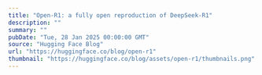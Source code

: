 ```yaml
---
title: "Open-R1: a fully open reproduction of DeepSeek-R1"
description: ""
summary: ""
pubDate: "Tue, 28 Jan 2025 00:00:00 GMT"
source: "Hugging Face Blog"
url: "https://huggingface.co/blog/open-r1"
thumbnail: "https://huggingface.co/blog/assets/open-r1/thumbnails.png"
---
```


